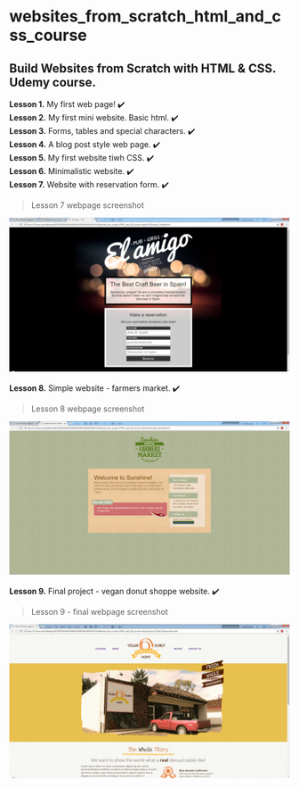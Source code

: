 # websites_from_scratch_html_and_css_course
## Build Websites from Scratch with HTML &amp; CSS. Udemy course.

**Lesson 1.** My first web page! :heavy_check_mark:  
**Lesson 2.** My first mini website. Basic html. :heavy_check_mark:   
**Lesson 3.** Forms, tables and special characters. :heavy_check_mark:   
**Lesson 4.** A blog post style web page. :heavy_check_mark:   
**Lesson 5.** My first website tiwh CSS. :heavy_check_mark:   
**Lesson 6.** Minimalistic website. :heavy_check_mark:   
**Lesson 7.** Website with reservation form. :heavy_check_mark:   

> Lesson 7 webpage screenshot

![screenshot of the project from lesson 7](img_final_scrn/lesson_7.jpg)    <br/><br/>
**Lesson 8.** Simple website - farmers market. :heavy_check_mark: 

> Lesson 8 webpage screenshot

![screenshot of the project from lesson 8](img_final_scrn/lesson_8.jpg)    <br/><br/>
**Lesson 9.** Final project - vegan donut shoppe website. :heavy_check_mark:    

> Lesson 9 - final webpage screenshot

![screenshot of the project from lesson 9](img_final_scrn/lesson_9_final.jpg)    <br/><br/>
